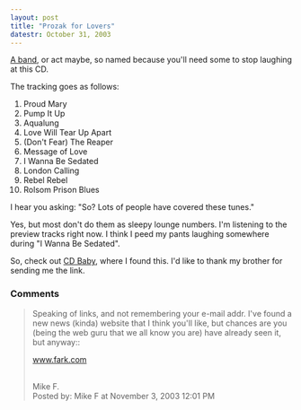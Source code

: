 ```yaml
---
layout: post
title: "Prozak for Lovers"
datestr: October 31, 2003
---
```


<a href="http://www.cdbaby.com/cd/prozak" title="Prozak for Lovers">A band</a>, or act maybe, so named because you'll need some to stop laughing at this CD.

The tracking goes as follows:
<ol>
<li>Proud Mary</li>
<li>Pump It Up</li>
<li>Aqualung</li>
<li>Love Will Tear Up Apart</li>
<li>(Don't Fear) The Reaper</li>
<li>Message of Love</li>
<li>I Wanna Be Sedated</li>
<li>London Calling</li>
<li>Rebel Rebel</li>
<li>Rolsom Prison Blues</li>
</ol>

I hear you asking: "So? Lots of people have covered these tunes."

Yes, but most don't do them as sleepy lounge numbers.  I'm listening to the preview tracks right now.  I think I peed my pants laughing somewhere during "I Wanna Be Sedated".

So, check out <a href="http://www.cdbaby.com/" title="CD Baby">CD Baby</a>, where I found this.  I'd like to thank my brother for sending me the link.

### Comments

<blockquote>
Speaking of links, and not remembering your e-mail addr. I've found a new news (kinda) website that I think you'll like, but chances are you (being the web guru that we all know you are) have already seen it, but anyway::

www.fark.com

<br />
Mike F.
<div class="comment-meta">Posted by: Mike F at November  3, 2003 12:01 PM</div> </blockquote>

